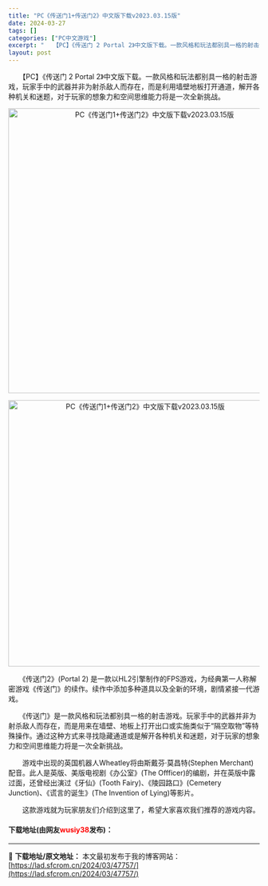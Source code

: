 ```yaml
---
title: "PC《传送门1+传送门2》中文版下载v2023.03.15版"
date: 2024-03-27
tags: []
categories: ["PC中文游戏"]
excerpt: "　　【PC】《传送门 2 Portal 2》中文版下载。一款风格和玩法都别具一格的射击游戏，玩家手中的武器并非为射杀敌人而存在，而是利用墙壁地板打开通道，解开各种机关和迷题，对于玩家的想象力和空间思维能力将是一次全新挑战。 　　《传送门2》(Portal 2) 是一款以HL2引擎制作的FPS游戏，为&hellip;"
layout: post
---
```


 <p>　　【PC】《传送门 2 Portal 2》中文版下载。一款风格和玩法都别具一格的射击游戏，玩家手中的武器并非为射杀敌人而存在，而是利用墙壁地板打开通道，解开各种机关和迷题，对于玩家的想象力和空间思维能力将是一次全新挑战。</p> <p align="center"><img align="" border="0" src="https://lad.sfcrom.cn/wp-content/uploads/2024/03/20240327_6603736dcc9cb.webp" width="570" alt="PC《传送门1+传送门2》中文版下载v2023.03.15版" /></p> <p align="center"><img align="" border="0" src="https://lad.sfcrom.cn/wp-content/uploads/2024/03/20240327_6603736e30272.webp" width="533" alt="PC《传送门1+传送门2》中文版下载v2023.03.15版" /></p> <p>　　《传送门2》(Portal 2) 是一款以HL2引擎制作的FPS游戏，为经典第一人称解密游戏《传送门》的续作。续作中添加多种道具以及全新的环境，剧情紧接一代游戏。</p> <p>　　《传送门》是一款风格和玩法都别具一格的射击游戏。玩家手中的武器并非为射杀敌人而存在，而是用来在墙壁、地板上打开出口或实施类似于&ldquo;隔空取物&rdquo;等特殊操作。通过这种方式来寻找隐藏通道或是解开各种机关和迷题，对于玩家的想象力和空间思维能力将是一次全新挑战。</p> <p>　　游戏中出现的英国机器人Wheatley将由斯戴芬&middot;莫昌特(Stephen Merchant)配音。此人是英版、美版电视剧《办公室》(The Offficer)的编剧，并在英版中露过面，还曾经出演过《牙仙》(Tooth Fairy)、《陵园路口》(Cemetery Junction)、《谎言的诞生》(The Invention of Lying)等影片。</p> <p>　　这款游戏就为玩家朋友们介绍到这里了，希望大家喜欢我们推荐的游戏内容。</p> <p><h4>下载地址(由网友<font color="red">wusiy38</font>发布)：</h4></p> 

---
📖 **下载地址/原文地址：** 本文最初发布于我的博客网站：[https://lad.sfcrom.cn/2024/03/47757/](https://lad.sfcrom.cn/2024/03/47757/)
